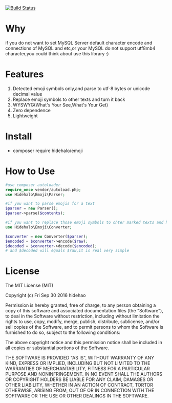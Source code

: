 [![Build Status](https://travis-ci.org/hidehalo/emoji.svg)](https://travis-ci.org/hidehalo/emoji)

# Why
if you do not want to set MySQL Server default character encode and connections of MySQL and etc,or your MySQL do not support utf8mb4 character,you could think about use this library :)
# Features
1. Detected emoji symbols only,and parse to utf-8 bytes or unicode decimal value
2. Replace emoji symbols to other texts and turn it back
3. WYSWYG(What's Your See,What's Your Get)
4. Zero dependence
5. Lightweight

# Install
- composer require hidehalo/emoji

# How to Use

```php
#use composer autoloader
require_once vendor/autoload.php;
use Hidehalo\Emoji\Parser;

#if you want to parse emojis for a text
$parser = new Parser();
$parser->parse($contents);

#if you want to replace those emoji symbols to ohter marked texts and has ability to turn those back,it has a built-in Protocol and Converter could do this
use Hidehalo\Emoji\Converter;

$converter = new Converter($parser);
$encoded = $converter->encode($raw);
$decoded = $converter->decode($encoded);
# and $decoded will equals $raw,it is real very simple
```

# License

The MIT License (MIT)

Copyright (c) Fri Sep 30 2016 hidehao

Permission is hereby granted, free of charge, to any person obtaining a copy of
this software and associated documentation files (the "Software"), to deal in
the Software without restriction, including without limitation the rights to
use, copy, modify, merge, publish, distribute, sublicense, and/or sell copies of
the Software, and to permit persons to whom the Software is furnished to do so,
subject to the following conditions:

The above copyright notice and this permission notice shall be included in all
copies or substantial portions of the Software.

THE SOFTWARE IS PROVIDED "AS IS", WITHOUT WARRANTY OF ANY KIND, EXPRESS OR
IMPLIED, INCLUDING BUT NOT LIMITED TO THE WARRANTIES OF MERCHANTABILITY, FITNESS
FOR A PARTICULAR PURPOSE AND NONINFRINGEMENT. IN NO EVENT SHALL THE AUTHORS OR
COPYRIGHT HOLDERS BE LIABLE FOR ANY CLAIM, DAMAGES OR OTHER LIABILITY, WHETHER
IN AN ACTION OF CONTRACT, TORTOR OTHERWISE, ARISING FROM, OUT OF OR IN
CONNECTION WITH THE SOFTWARE OR THE USE OR OTHER DEALINGS IN THE SOFTWARE.

